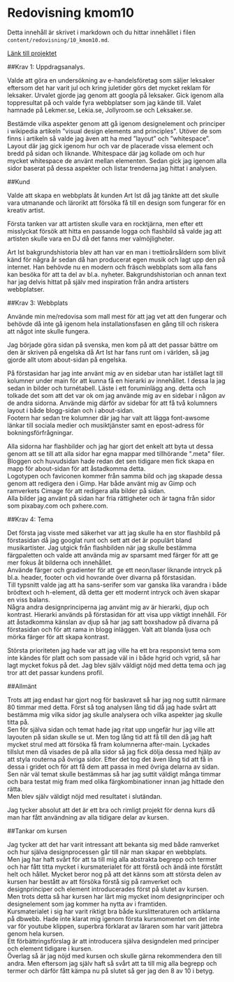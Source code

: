 ---
---
Redovisning kmom10
=========================

Detta innehåll är skrivet i markdown och du hittar innehållet i filen `content/redovisning/10_kmom10.md`.

[Länk till projektet](http://www.student.bth.se/~bjos19/dbwebb-kurser/design/me/proj/htdocs/)

##Krav 1: Uppdragsanalys.

Valde att göra en undersökning av e-handelsföretag som säljer leksaker eftersom det har varit jul och kring juletider görs det mycket reklam för leksaker.
Urvalet gjorde jag genom att googla på leksaker. Gick igenom alla toppresultat på och valde fyra webbplatser som jag kände till. Valet hamnade på Lekmer.se, Lekia.se, Jollyroom.se och Leksaker.se.

Bestämde vilka aspekter genom att gå igenom designelement och principer i wikipedia artikeln ”visual design elements and principles". Utöver de som finns i artikeln så valde jag även att ha med ”layout” och ”whitespace”. Layout där jag gick igenom hur och var de placerade vissa element och bredd på sidan och liknande. Whitespace där jag kollade om och hur mycket whitespace de använt mellan elementen.
Sedan gick jag igenom alla sidor baserat på dessa aspekter och listar trenderna jag hittat i analysen.

##Kund

Valde att skapa en webbplats åt kunden Art Ist då jag tänkte att det skulle vara utmanande och lärorikt att försöka få till en design som fungerar för en kreativ artist.

Första tanken var att artisten skulle vara en rocktjärna, men efter ett misslyckat försök att hitta en passande logga och flashbild så valde jag att artisten skulle vara en DJ då det fanns mer valmöjligheter.

Art Ist bakgrundshistoria blev att han var en man i trettioårsåldern som blivit känd för några år sedan då han producerat egen musik och lagt upp den på internet. Han behövde nu en modern och fräsch webbplats som alla fans kan besöka för att ta del av bl.a. nyheter.
Bakgrundshistorian och annan text har jag delvis hittat på själv med inspiration från andra artisters webbplatser.

##Krav 3: Webbplats

Använde min me/redovisa som mall mest för att jag vet att den fungerar och behövde då inte gå igenom hela installationsfasen en gång till och riskera att något inte skulle fungera.

Jag började göra sidan på svenska, men kom på att det passar bättre om den är skriven på engelska då Art Ist har fans runt om i världen, så jag gjorde allt utom about-sidan på engelska.  

På förstasidan har jag inte använt mig av en sidebar utan har istället lagt till kolumner under main för att kunna få en hierarki av innehållet.
I dessa la jag sedan in bilder och turnétabell.
Läste i ett foruminlägg ang. detta och tolkade det som att det var ok om jag använde mig av en sidebar i någon av de andra sidorna.
Använde mig därför av sidebar för att få två kolumners layout i både blogg-sidan och i about-sidan.  
Footern har sedan tre kolumner där jag har valt att lägga font-awsome länkar till sociala medier och musiktjänster samt en epost-adress för bokningsförfrågningar.

Alla sidorna har flashbilder och jag har gjort det enkelt att byta ut dessa genom att se till att alla sidor har egna mappar med tillhörande ".meta" filer. Bloggen och huvudsidan hade redan det sen tidigare men fick skapa en mapp för about-sidan för att åstadkomma detta.  
Logotypen och faviconen kommer från samma bild och jag skapade dessa genom att redigera den i Gimp. Har både använt mig av Gimp och ramverkets Cimage för att redigera alla bilder på sidan.  
Alla bilder jag använt på sidan har fria rättigheter och är tagna från sidor som pixabay.com och pxhere.com.

##Krav 4: Tema

Det första jag visste med säkerhet var att jag skulle ha en stor flashbild på förstasidan då jag googlat runt och sett att det är populärt bland musikartister.
Jag utgick från flashbilden när jag skulle bestämma färgpaletten och valde att använda mig av sparsamt med färger för att ge mer fokus åt bilderna och innehållet.   
Använde färger och gradienter för att ge ett neon/laser liknande intryck på bl.a. header, footer och vid hovrande över divarna på förstasidan.  
Till typsnitt valde jag att ha sans-serifer som var ganska lika varandra i både brödtext och h-element, då detta ger ett modernt intryck och även skapar en viss balans.  
Några andra designprinciperna jag använt mig av är hierarki, djup och kontrast.
Hierarki används på förstasidan för att visa upp viktigt innehåll.
För att åstadkomma känslan av djup så har jag satt boxshadow på divarna på förstasidan och för att rama in blogg inläggen. Valt att blanda ljusa och mörka färger för att skapa kontrast.

Största prioriteten jag hade var att jag ville ha ett bra responsivt tema som inte kändes för platt och som passade väl in i både hgrid och vgrid, så har lagt mycket fokus på det.
Jag blev själv väldigt nöjd med detta tema och jag tror att det passar kundens profil.


##Allmänt

Trots att jag endast har gjort nog för baskravet så har jag nog suttit närmare 80 timmar med detta.
Först så tog analysen lång tid då jag hade svårt att bestämma mig vilka sidor jag skulle analysera och vilka aspekter jag skulle titta på.  
Sen för själva sidan och temat hade jag ritat upp ungefär hur jag ville att layouten på sidan skulle se ut. Men tog lång tid att få till den då jag haft mycket strul med att försöka få fram kolumnerna after-main. Lyckades tillslut men då visades de på alla sidor så jag fick dölja dessa med hjälp av att styla routerna på övriga sidor. Efter det tog det även lång tid att få in dessa i gridet och för att få dem att passa in med övriga delarna av sidan.
Sen när väl temat skulle bestämmas så har jag suttit väldigt många timmar och bara testat mig fram med olika färgkombinationer innan jag hittade den rätta.  
Men blev själv väldigt nöjd med resultatet i slutändan.

Jag tycker absolut att det är ett bra och rimligt projekt för denna kurs då man har fått användning av alla tidigare delar av kursen.


##Tankar om kursen

Jag tycker att det har varit intressant att bekanta sig med både ramverket och hur själva designprocessen går till när man skapar en webbplats.  
Men jag har haft svårt för att ta till mig alla abstrakta begrepp och termer och har fått titta mycket i kursmaterialet för att förstå och ändå inte förstått helt och hållet. Mycket beror nog på att det känns som att största delen av kursen har bestått av att försöka förstå sig på ramverket och designprinciper och element introducerades först på slutet av kursen.  
Men trots detta så har kursen har lärt mig mycket inom designprinciper och designelement som jag kommer ha nytta av i framtiden.  
Kursmaterialet i sig har varit riktigt bra både kurslitteraturen och artiklarna på dbwebb. Hade inte klarat mig igenom första kursmomentet om det inte var för youtube klippen, superbra förklarat av läraren som har varit jättebra genom hela kursen.  
Ett förbättringsförslag är att introducera själva designdelen med principer och element tidigare i kursen.  
Överlag så är jag nöjd med kursen och skulle gärna rekommendera den till andra.
Men eftersom jag själv haft så svårt att ta till mig alla begrepp och termer och därför fått kämpa nu på slutet så ger jag den 8 av 10 i betyg.
